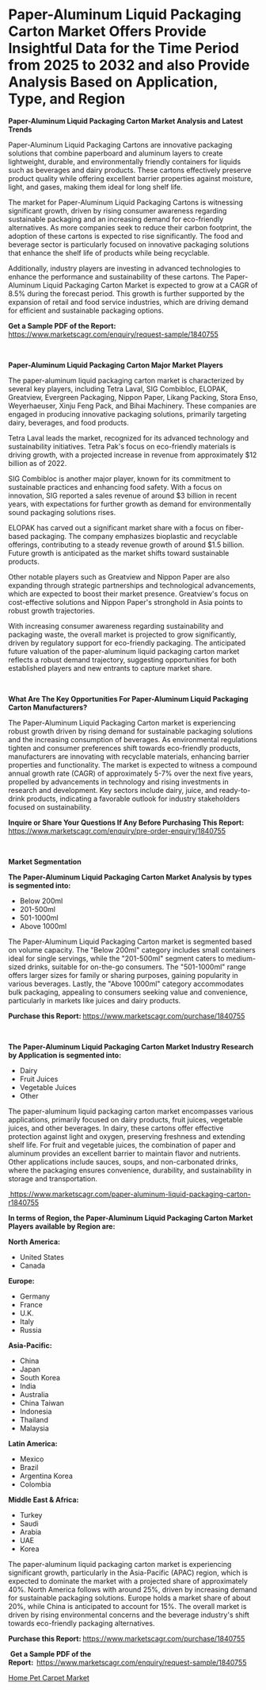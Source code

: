 <p><h1>Paper-Aluminum Liquid Packaging Carton Market Offers Provide Insightful Data for the Time Period from 2025 to 2032 and also Provide Analysis Based on Application, Type, and Region</h1></p><p><strong>Paper-Aluminum Liquid Packaging Carton Market Analysis and Latest Trends</strong></p>
<p><p>Paper-Aluminum Liquid Packaging Cartons are innovative packaging solutions that combine paperboard and aluminum layers to create lightweight, durable, and environmentally friendly containers for liquids such as beverages and dairy products. These cartons effectively preserve product quality while offering excellent barrier properties against moisture, light, and gases, making them ideal for long shelf life.</p><p>The market for Paper-Aluminum Liquid Packaging Cartons is witnessing significant growth, driven by rising consumer awareness regarding sustainable packaging and an increasing demand for eco-friendly alternatives. As more companies seek to reduce their carbon footprint, the adoption of these cartons is expected to rise significantly. The food and beverage sector is particularly focused on innovative packaging solutions that enhance the shelf life of products while being recyclable.</p><p>Additionally, industry players are investing in advanced technologies to enhance the performance and sustainability of these cartons. The Paper-Aluminum Liquid Packaging Carton Market is expected to grow at a CAGR of 8.5% during the forecast period. This growth is further supported by the expansion of retail and food service industries, which are driving demand for efficient and sustainable packaging options.</p></p>
<p><strong>Get a Sample PDF of the Report:&nbsp;</strong> <a href="https://www.marketscagr.com/enquiry/request-sample/1840755?utm_campaign=2782&utm_medium=2&utm_source=Github&utm_content=ia&utm_term=05042025&utm_id=paper-aluminum-liquid-packaging-carton">https://www.marketscagr.com/enquiry/request-sample/1840755</a></p>
<p>&nbsp;</p>
<p><strong>Paper-Aluminum Liquid Packaging Carton Major Market Players</strong></p>
<p><p>The paper-aluminum liquid packaging carton market is characterized by several key players, including Tetra Laval, SIG Combibloc, ELOPAK, Greatview, Evergreen Packaging, Nippon Paper, Likang Packing, Stora Enso, Weyerhaeuser, Xinju Feng Pack, and Bihai Machinery. These companies are engaged in producing innovative packaging solutions, primarily targeting dairy, beverages, and food products.</p><p>Tetra Laval leads the market, recognized for its advanced technology and sustainability initiatives. Tetra Pak's focus on eco-friendly materials is driving growth, with a projected increase in revenue from approximately $12 billion as of 2022.</p><p>SIG Combibloc is another major player, known for its commitment to sustainable practices and enhancing food safety. With a focus on innovation, SIG reported a sales revenue of around $3 billion in recent years, with expectations for further growth as demand for environmentally sound packaging solutions rises.</p><p>ELOPAK has carved out a significant market share with a focus on fiber-based packaging. The company emphasizes bioplastic and recyclable offerings, contributing to a steady revenue growth of around $1.5 billion. Future growth is anticipated as the market shifts toward sustainable products.</p><p>Other notable players such as Greatview and Nippon Paper are also expanding through strategic partnerships and technological advancements, which are expected to boost their market presence. Greatview's focus on cost-effective solutions and Nippon Paper's stronghold in Asia points to robust growth trajectories.</p><p>With increasing consumer awareness regarding sustainability and packaging waste, the overall market is projected to grow significantly, driven by regulatory support for eco-friendly packaging. The anticipated future valuation of the paper-aluminum liquid packaging carton market reflects a robust demand trajectory, suggesting opportunities for both established players and new entrants to capture market share.</p></p>
<p>&nbsp;</p>
<p><strong>What Are The Key Opportunities For Paper-Aluminum Liquid Packaging Carton Manufacturers?</strong></p>
<p><p>The Paper-Aluminum Liquid Packaging Carton market is experiencing robust growth driven by rising demand for sustainable packaging solutions and the increasing consumption of beverages. As environmental regulations tighten and consumer preferences shift towards eco-friendly products, manufacturers are innovating with recyclable materials, enhancing barrier properties and functionality. The market is expected to witness a compound annual growth rate (CAGR) of approximately 5-7% over the next five years, propelled by advancements in technology and rising investments in research and development. Key sectors include dairy, juice, and ready-to-drink products, indicating a favorable outlook for industry stakeholders focused on sustainability.</p></p>
<p><strong>Inquire or Share Your Questions If Any Before Purchasing This Report:</strong> <a href="https://www.marketscagr.com/enquiry/pre-order-enquiry/1840755?utm_campaign=2782&utm_medium=2&utm_source=Github&utm_content=ia&utm_term=05042025&utm_id=paper-aluminum-liquid-packaging-carton">https://www.marketscagr.com/enquiry/pre-order-enquiry/1840755</a></p>
<p>&nbsp;</p>
<p><strong>Market Segmentation</strong></p>
<p><strong>The Paper-Aluminum Liquid Packaging Carton Market Analysis by types is segmented into:</strong></p>
<p><ul><li>Below 200ml</li><li>201-500ml</li><li>501-1000ml</li><li>Above 1000ml</li></ul></p>
<p><p>The Paper-Aluminum Liquid Packaging Carton market is segmented based on volume capacity. The "Below 200ml" category includes small containers ideal for single servings, while the "201-500ml" segment caters to medium-sized drinks, suitable for on-the-go consumers. The "501-1000ml" range offers larger sizes for family or sharing purposes, gaining popularity in various beverages. Lastly, the "Above 1000ml" category accommodates bulk packaging, appealing to consumers seeking value and convenience, particularly in markets like juices and dairy products.</p></p>
<p><strong>Purchase this Report:&nbsp;</strong><a href="https://www.marketscagr.com/purchase/1840755?utm_campaign=2782&utm_medium=2&utm_source=Github&utm_content=ia&utm_term=05042025&utm_id=paper-aluminum-liquid-packaging-carton">https://www.marketscagr.com/purchase/1840755</a></p>
<p>&nbsp;</p>
<p><strong>The Paper-Aluminum Liquid Packaging Carton Market Industry Research by Application is segmented into:</strong></p>
<p><ul><li>Dairy</li><li>Fruit Juices</li><li>Vegetable Juices</li><li>Other</li></ul></p>
<p><p>The paper-aluminum liquid packaging carton market encompasses various applications, primarily focused on dairy products, fruit juices, vegetable juices, and other beverages. In dairy, these cartons offer effective protection against light and oxygen, preserving freshness and extending shelf life. For fruit and vegetable juices, the combination of paper and aluminum provides an excellent barrier to maintain flavor and nutrients. Other applications include sauces, soups, and non-carbonated drinks, where the packaging ensures convenience, durability, and sustainability in storage and transportation.</p></p>
<p><a href="https://www.marketscagr.com/paper-aluminum-liquid-packaging-carton-r1840755?utm_campaign=2782&utm_medium=2&utm_source=Github&utm_content=ia&utm_term=05042025&utm_id=paper-aluminum-liquid-packaging-carton">&nbsp;https://www.marketscagr.com/paper-aluminum-liquid-packaging-carton-r1840755</a></p>
<p><strong>In terms of Region, the Paper-Aluminum Liquid Packaging Carton Market Players available by Region are:</strong></p>
<p>
    <p> <strong> North America: </strong>
        <ul>
            <li>United States</li>
            <li>Canada</li>
        </ul>
        </p> 
    <p> <strong> Europe: </strong>
        <ul>
            <li>Germany</li>
            <li>France</li>
            <li>U.K.</li>
            <li>Italy</li>
            <li>Russia</li>
        </ul>
        </p> 
    <p> <strong> Asia-Pacific: </strong>
        <ul>
            <li>China</li>
            <li>Japan</li>
            <li>South Korea</li>
            <li>India</li>
            <li>Australia</li>
            <li>China Taiwan</li>
            <li>Indonesia</li>
            <li>Thailand</li>
            <li>Malaysia</li>
        </ul>
        </p> 
    <p> <strong> Latin America: </strong>
        <ul>
            <li>Mexico</li>
            <li>Brazil</li>
            <li>Argentina Korea</li>
            <li>Colombia</li>
        </ul>
        </p> 
    <p> <strong> Middle East & Africa: </strong>
        <ul>
            <li>Turkey</li>
            <li>Saudi</li>
            <li>Arabia</li>
            <li>UAE</li>
            <li>Korea</li>
        </ul>
    </p>
    </p>
<p><p>The paper-aluminum liquid packaging carton market is experiencing significant growth, particularly in the Asia-Pacific (APAC) region, which is expected to dominate the market with a projected share of approximately 40%. North America follows with around 25%, driven by increasing demand for sustainable packaging solutions. Europe holds a market share of about 20%, while China is anticipated to account for 15%. The overall market is driven by rising environmental concerns and the beverage industry's shift towards eco-friendly packaging alternatives.</p></p>
<p><strong>Purchase this Report: </strong><a href="https://www.marketscagr.com/purchase/1840755?utm_campaign=2782&utm_medium=2&utm_source=Github&utm_content=ia&utm_term=05042025&utm_id=paper-aluminum-liquid-packaging-carton">https://www.marketscagr.com/purchase/1840755</a></p>
<p>&nbsp;<strong>Get a Sample PDF of the Report:&nbsp;&nbsp;</strong><a href="https://www.marketscagr.com/enquiry/request-sample/1840755?utm_campaign=2782&utm_medium=2&utm_source=Github&utm_content=ia&utm_term=05042025&utm_id=paper-aluminum-liquid-packaging-carton">https://www.marketscagr.com/enquiry/request-sample/1840755</a></p>
<p><strong></strong></p>
<p><p><a href="https://github.com/genayziben/Market-Research-Report-List-1/blob/main/home-pet-carpet-market.md?utm_campaign=2782&utm_medium=2&utm_source=Github&utm_content=ia&utm_term=05042025&utm_id=paper-aluminum-liquid-packaging-carton">Home Pet Carpet Market</a></p></p>